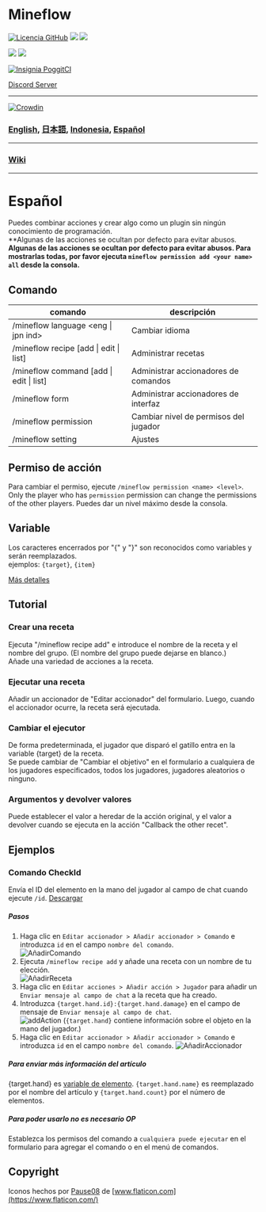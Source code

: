 # Mineflow

[![Licencia GitHub](https://img.shields.io/badge/license-UIUC/NCSA-blue.svg)](https://github.com/aieuo/Mineflow/blob/master/LICENSE) [![](https://poggit.pmmp.io/shield.state/Mineflow)](https://poggit.pmmp.io/p/Mineflow) [![](https://poggit.pmmp.io/shield.api/Mineflow)](https://poggit.pmmp.io/p/Mineflow)

[![](https://poggit.pmmp.io/shield.dl/Mineflow)](https://poggit.pmmp.io/p/Mineflow) [![](https://poggit.pmmp.io/shield.dl.total/Mineflow)](https://poggit.pmmp.io/p/Mineflow)

[![Insignia PoggitCI](https://poggit.pmmp.io/ci.badge/aieuo/Mineflow/Mineflow)](https://poggit.pmmp.io/ci/aieuo/Mineflow/Mineflow)

[Discord Server](https://discord.gg/RK27uaZEt7)

---

[![Crowdin](https://badges.crowdin.net/mineflow/localized.svg)](https://crowdin.com/project/mineflow)

### [English](/README.md), [日本語](/.github/readme/jpn.md), [Indonesia](/.github/readme/ind.md), [Español](/.github/readme/spa.md)

---

### [Wiki](https://Mineflow.github.io/docs)

---

# Español

Puedes combinar acciones y crear algo como un plugin sin ningún conocimiento de programación.\
\*\*Algunas de las acciones se ocultan por defecto para evitar abusos.\
**Algunas de las acciones se ocultan por defecto para evitar abusos. Para mostrarlas todas, por favor ejecuta `mineflow permission add <your name> all` desde la consola.**

## Comando

| comando                                                                                                                                     | descripción                           |
| ------------------------------------------------------------------------------------------------------------------------------------------- | ------------------------------------- |
| /mineflow language <eng &#124; jpn ind>                                                        | Cambiar idioma                        |
| /mineflow recipe [add &#124; edit &#124; list]  | Administrar recetas                   |
| /mineflow command [add &#124; edit &#124; list] | Administrar accionadores de comandos  |
| /mineflow form                                                                                                                              | Administrar accionadores de interfaz  |
| /mineflow permission <name> <level>                                                                                                         | Cambiar nivel de permisos del jugador |
| /mineflow setting                                                                                                                           | Ajustes                               |

## Permiso de acción

Para cambiar el permiso, ejecute `/mineflow permission <name> <level>`. Only the player who has `permission` permission can change the permissions of the other players. Puedes dar un nivel máximo desde la consola.

## Variable

Los caracteres encerrados por "{" y "}" son reconocidos como variables y serán reemplazados.\
ejemplos: `{target}`, `{item}`

[Más detalles](https://mineflow.github.io/docs/eng/#/variable/about)

## Tutorial

### Crear una receta

Ejecuta "/mineflow recipe add" e introduce el nombre de la receta y el nombre del grupo. (El nombre del grupo puede dejarse en blanco.)\
Añade una variedad de acciones a la receta.

### Ejecutar una receta

Añadir un accionador de "Editar accionador" del formulario. Luego, cuando el accionador ocurre, la receta será ejecutada.

### Cambiar el ejecutor

De forma predeterminada, el jugador que disparó el gatillo entra en la variable {target} de la receta.\
Se puede cambiar de "Cambiar el objetivo" en el formulario a cualquiera de los jugadores especificados, todos los jugadores, jugadores aleatorios o ninguno.

### Argumentos y devolver valores

Puede establecer el valor a heredar de la acción original, y el valor a devolver cuando se ejecuta en la acción "Callback the other recet".

## Ejemplos

### Comando CheckId

Envía el ID del elemento en la mano del jugador al campo de chat cuando ejecute `/id`.
[Descargar](https://github.com/aieuo/MineflowExamples/blob/master/checkId.json)

##### Pasos

1. Haga clic en `Editar accionador > Añadir accionador > Comando` e introduzca `id` en el campo `nombre del comando`.\
   ![AñadirComando](https://github.com/aieuo/images/blob/master/mineflow/eng/CheckId_1.png?raw=true)
2. Ejecuta `/mineflow recipe add` y añade una receta con un nombre de tu elección.\
   ![AñadirReceta](https://github.com/aieuo/images/blob/master/mineflow/eng/CheckId_2.png?raw=true)
3. Haga clic en `Editar acciones > Añadir acción > Jugador` para añadir un `Enviar mensaje al campo de chat` a la receta que ha creado.
4. Introduzca `{target.hand.id}:{target.hand.damage}` en el campo de mensaje de `Enviar mensaje al campo de chat`.\
   ![addAction](https://github.com/aieuo/images/blob/master/mineflow/eng/CheckId_3.png?raw=true) (`{target.hand}` contiene información sobre el objeto en la mano del jugador.)
5. Haga clic en `Editar accionador > Añadir accionador > Comando` e introduzca `id` en el campo `nombre del comando`.
   ![AñadirAccionador](https://github.com/aieuo/images/blob/master/mineflow/eng/CheckId_4.png?raw=true)

##### Para enviar más información del artículo

{target.hand} es [variable de elemento](https://github.com/aieuo/Mineflow/wiki/Variable#item). `{target.hand.name}` es reemplazado por el nombre del artículo y `{target.hand.count}` por el número de elementos.

##### Para poder usarlo no es necesario OP

Establezca los permisos del comando a `cualquiera puede ejecutar` en el formulario para agregar el comando o en el menú de comandos.

## Copyright

Iconos hechos por [Pause08](https://www.flaticon.com/authors/pause08) de [www.flaticon.com](https://www.flaticon.com/)
